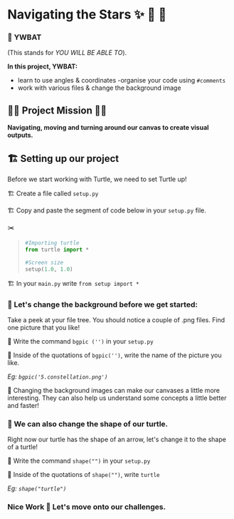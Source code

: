 # Navigating the Stars ✨ 🧭 🌌

### 🥷 **YWBAT**
(This stands for *YOU WILL BE ABLE TO*).  

**In this project, YWBAT:**
- learn to use angles & coordinates
-organise your code using `#comments`
- work with various files & change the background image
  
## 👩‍💻 Project Mission 👨‍💻
**Navigating, moving and turning around our canvas to create visual outputs.**

## 🏗️ Setting up our project 
Before we start working with Turtle, we need to set Turtle up! 

🏗️ Create a file called `setup.py` 

🏗️ Copy and paste the segment of code below in your `setup.py` file.

✂️
>```py
>#Importing turtle
>from turtle import *
>
>#Screen size
>setup(1.0, 1.0)
>```

🏗️ In your `main.py` write `from setup import *` 

### 🦉 Let's change the background before we get started:

Take a peek at your file tree. You should notice a couple of .png files. Find one picture that you like!

🚩 Write the command `bgpic ('')` in your `setup.py`

🚩 Inside of the quotations of `bgpic('')`, write the name of the picture you like. 

*Eg: `bgpic('5.constellation.png')`*

🦉 Changing the background images can make our canvases a little more interesting. They can also help us understand some concepts a little better and faster!

### 🦉 We can also change the shape of our turtle.

Right now our turtle has the shape of an arrow, let's change it to the shape of a turtle!

🚩 Write the command `shape("")` in your `setup.py`

🚩 Inside of the quotations of `shape("")`, write `turtle`

*Eg: `shape("turtle")`*

### Nice Work 👏 Let's move onto our challenges.